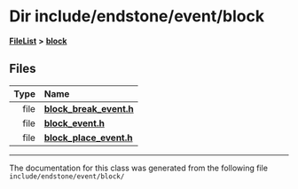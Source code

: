 

# Dir include/endstone/event/block



[**FileList**](files.md) **>** [**block**](dir_992e9ad7dc69726476903ba283e33c71.md)












## Files

| Type | Name |
| ---: | :--- |
| file | [**block\_break\_event.h**](block__break__event_8h.md) <br> |
| file | [**block\_event.h**](block__event_8h.md) <br> |
| file | [**block\_place\_event.h**](block__place__event_8h.md) <br> |



























































------------------------------
The documentation for this class was generated from the following file `include/endstone/event/block/`

